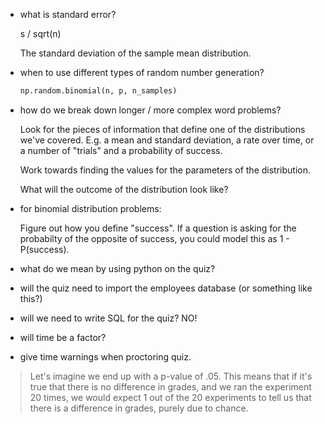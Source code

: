 - what is standard error?

    s / sqrt(n)

    The standard deviation of the sample mean distribution.

- when to use different types of random number generation?

    ```python
    np.random.binomial(n, p, n_samples)
    ```

- how do we break down longer / more complex word problems?

    Look for the pieces of information that define one of the distributions
    we've covered. E.g. a mean and standard deviation, a rate over time, or a
    number of "trials" and a probability of success.

    Work towards finding the values for the parameters of the distribution.

    What will the outcome of the distribution look like?

- for binomial distribution problems:

    Figure out how you define "success". If a question is asking for the
    probabilty of the opposite of success, you could model this as 1 - P(success).

- what do we mean by using python on the quiz?
- will the quiz need to import the employees database (or something like this?)
- will we need to write SQL for the quiz? NO!
- will time be a factor?

- give time warnings when proctoring quiz.

> Let's imagine we end up with a p-value of .05. This means that if it's true
> that there is no difference in grades, and we ran the experiment 20 times, we
> would expect 1 out of the 20 experiments to tell us that there is a difference
> in grades, purely due to chance.
